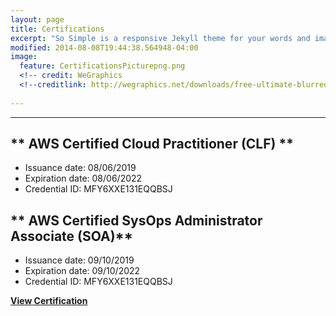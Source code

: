 ```yaml
---
layout: page
title: Certifications
excerpt: "So Simple is a responsive Jekyll theme for your words and images."
modified: 2014-08-08T19:44:38.564948-04:00
image:
  feature: CertificationsPicturepng.png
  <!-- credit: WeGraphics
  <!--creditlink: http://wegraphics.net/downloads/free-ultimate-blurred-background-pack/ -->
 
---
```


<hr/>

## ** AWS Certified Cloud Practitioner (CLF) **
   * Issuance date: 08/06/2019
   * Expiration date: 08/06/2022
   * Credential ID: MFY6XXE131EQQBSJ

## ** AWS Certified SysOps Administrator Associate (SOA)**
   * Issuance date: 09/10/2019
   * Expiration date: 09/10/2022
   * Credential ID: MFY6XXE131EQQBSJ


<a markdown="0" href="https://www.certmetrics.com/amazon/public/badge.aspx?i=9&t=c&d=2019-08-06&ci=AWS00993439" class="btn"><strong>View Certification</strong></a>

[^1]: Example: *domain.com/category-name/post-title*
